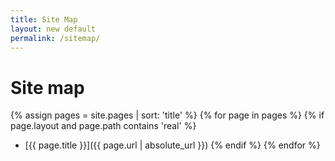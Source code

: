 ```yaml
---
title: Site Map
layout: new default
permalink: /sitemap/
---
```


# Site map

{% assign pages = site.pages | sort: 'title' %}
{% for page in pages %}
{% if page.layout and page.path contains 'real' %}
- [{{ page.title }}]({{ page.url | absolute_url }})
{% endif %}
{% endfor %}